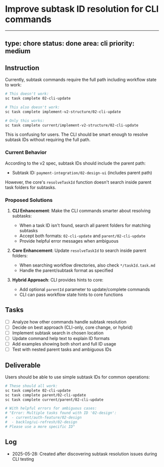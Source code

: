 # Improve subtask ID resolution for CLI commands

---
type: chore
status: done
area: cli
priority: medium
---


## Instruction
Currently, subtask commands require the full path including workflow state to work:
```bash
# This doesn't work:
sc task complete 02-cli-update

# This also doesn't work:
sc task complete implement-v2-structure/02-cli-update

# Only this works:
sc task complete current/implement-v2-structure/02-cli-update
```

This is confusing for users. The CLI should be smart enough to resolve subtask IDs without requiring the full path.

### Current Behavior

According to the v2 spec, subtask IDs should include the parent path:
- Subtask ID: `payment-integration/02-design-ui` (includes parent path)

However, the core's `resolveTaskId` function doesn't search inside parent task folders for subtasks.

### Proposed Solutions

1. **CLI Enhancement**: Make the CLI commands smarter about resolving subtasks:
   - When a task ID isn't found, search all parent folders for matching subtasks
   - Accept both formats: `02-cli-update` and `parent/02-cli-update`
   - Provide helpful error messages when ambiguous

2. **Core Enhancement**: Update `resolveTaskId` to search inside parent folders:
   - When searching workflow directories, also check `*/taskId.task.md`
   - Handle the parent/subtask format as specified

3. **Hybrid Approach**: CLI provides hints to core:
   - Add optional `parentId` parameter to update/complete commands
   - CLI can pass workflow state hints to core functions

## Tasks
- [ ] Analyze how other commands handle subtask resolution
- [ ] Decide on best approach (CLI-only, core change, or hybrid)
- [ ] Implement subtask search in chosen location
- [ ] Update command help text to explain ID formats
- [ ] Add examples showing both short and full ID usage
- [ ] Test with nested parent tasks and ambiguous IDs

## Deliverable
Users should be able to use simple subtask IDs for common operations:
```bash
# These should all work:
sc task complete 02-cli-update
sc task complete parent/02-cli-update
sc task complete current/parent/02-cli-update

# With helpful errors for ambiguous cases:
# "Error: Multiple tasks found with ID '02-design':
#  - current/auth-feature/02-design
#  - backlog/ui-refresh/02-design
# Please use a more specific ID"
```

## Log
- 2025-05-28: Created after discovering subtask resolution issues during CLI testing
